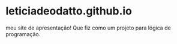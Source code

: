 # leticiadeodatto.github.io
meu site de apresentação! Que fiz como um projeto para lógica de programação.
